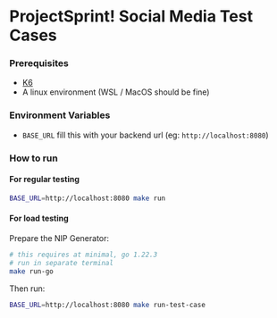 # ProjectSprint! Social Media Test Cases

### Prerequisites
- [K6](https://k6.io/docs/get-started/installation/)
- A linux environment (WSL / MacOS should be fine)

### Environment Variables
- `BASE_URL` fill this with your backend url (eg: `http://localhost:8080`)

### How to run
#### For regular testing
```bash
BASE_URL=http://localhost:8080 make run
```
#### For load testing
Prepare the NIP Generator:
```bash
# this requires at minimal, go 1.22.3
# run in separate terminal
make run-go
```

Then run:
```bash
BASE_URL=http://localhost:8080 make run-test-case
```